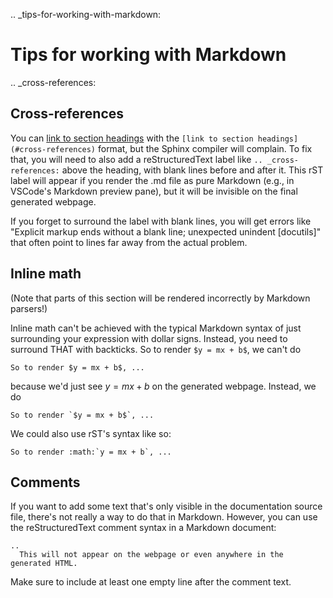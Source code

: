.. _tips-for-working-with-markdown:

# Tips for working with Markdown

.. _cross-references:

## Cross-references
You can [link to section headings](#cross-references) with the `[link to section headings](#cross-references)` format, but the Sphinx compiler will complain. To fix that, you will need to also add a reStructuredText label like `.. _cross-references:` above the heading, with blank lines before and after it. This rST label will appear if you render the .md file as pure Markdown (e.g., in VSCode's Markdown preview pane), but it will be invisible on the final generated webpage.

If you forget to surround the label with blank lines, you will get errors like "Explicit markup ends without a blank line; unexpected unindent [docutils]" that often point to lines far away from the actual problem.

## Inline math
(Note that parts of this section will be rendered incorrectly by Markdown parsers!)

Inline math can't be achieved with the typical Markdown syntax of just surrounding your expression with dollar signs. Instead, you need to surround THAT with backticks. So to render `$y = mx + b$`, we can't do
```
So to render $y = mx + b$, ...
```
because we'd just see $y = mx + b$ on the generated webpage. Instead, we do
```
So to render `$y = mx + b$`, ...
```
We could also use rST's syntax like so:
```
So to render :math:`y = mx + b`, ...
```

## Comments
If you want to add some text that's only visible in the documentation source file, there's not really a way to do that in Markdown. However, you can use the reStructuredText comment syntax in a Markdown document:

```
..
  This will not appear on the webpage or even anywhere in the generated HTML.

```

Make sure to include at least one empty line after the comment text.
